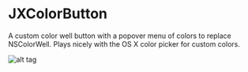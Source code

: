 # JXColorButton
A custom color well button with a popover menu of colors to replace NSColorWell. Plays nicely with the OS X color picker for custom colors.

![alt tag](https://raw.githubusercontent.com/josephessin/JXColorButon/master/demo.gif)
